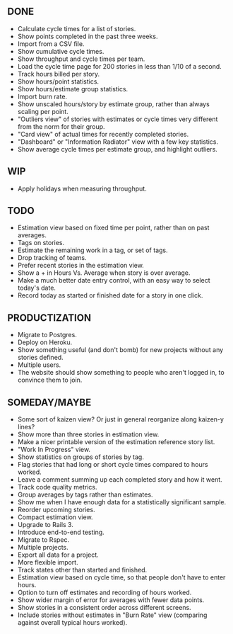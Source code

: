 DONE
----
* Calculate cycle times for a list of stories.
* Show points completed in the past three weeks.
* Import from a CSV file.
* Show cumulative cycle times.
* Show throughput and cycle times per team.
* Load the cycle time page for 200 stories in less than 1/10 of a second.
* Track hours billed per story.
* Show hours/point statistics.
* Show hours/estimate group statistics.
* Import burn rate.
* Show unscaled hours/story by estimate group, rather than always scaling per point.
* "Outliers view" of stories with estimates or cycle times very different from the norm for their group.
* "Card view" of actual times for recently completed stories.
* "Dashboard" or "Information Radiator" view with a few key statistics.
* Show average cycle times per estimate group, and highlight outliers.

WIP
---
* Apply holidays when measuring throughput.

TODO
----
* Estimation view based on fixed time per point, rather than on past averages.
* Tags on stories.
* Estimate the remaining work in a tag, or set of tags.
* Drop tracking of teams.
* Prefer recent stories in the estimation view.
* Show a + in Hours Vs. Average when story is over average.
* Make a much better date entry control, with an easy way to select today's date.
* Record today as started or finished date for a story in one click.

PRODUCTIZATION
--------------
* Migrate to Postgres.
* Deploy on Heroku.
* Show something useful (and don't bomb) for new projects without any stories defined.
* Multiple users.
* The website should show something to people who aren't logged in, to convince them to join.

SOMEDAY/MAYBE
-------------
* Some sort of kaizen view? Or just in general reorganize along kaizen-y lines?
* Show more than three stories in estimation view.
* Make a nicer printable version of the estimation reference story list.
* "Work In Progress" view.
* Show statistics on groups of stories by tag.
* Flag stories that had long or short cycle times compared to hours worked.
* Leave a comment summing up each completed story and how it went.
* Track code quality metrics.
* Group averages by tags rather than estimates.
* Show me when I have enough data for a statistically significant sample.
* Reorder upcoming stories.
* Compact estimation view.
* Upgrade to Rails 3.
* Introduce end-to-end testing.
* Migrate to Rspec.
* Multiple projects.
* Export all data for a project.
* More flexible import.
* Track states other than started and finished.
* Estimation view based on cycle time, so that people don't have to enter hours.
* Option to turn off estimates and recording of hours worked.
* Show wider margin of error for averages with fewer data points.
* Show stories in a consistent order across different screens.
* Include stories without estimates in "Burn Rate" view (comparing against overall typical hours worked).